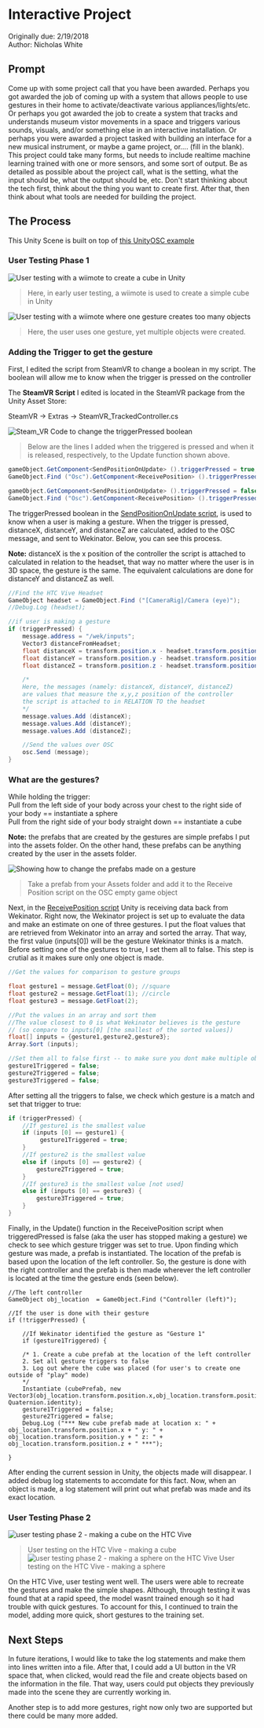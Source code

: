 

# Interactive Project
Originally due: 2/19/2018  
Author: Nicholas White

## Prompt
Come up with some project call that you have been awarded. Perhaps you got awarded the job of coming up with a system that allows people to use gestures in their home to activate/deactivate various appliances/lights/etc. Or perhaps you got awarded the job to create a system that tracks and understands museum vistor movements in a space and triggers various sounds, visuals, and/or something else in an interactive installation. Or perhaps you were awarded a project tasked with building an interface for a new musical instrument, or maybe a game project, or.... (fill in the blank). This project could take many forms, but needs to include realtime machine learning trained with one or more sensors, and some sort of output. Be as detailed as possible about the project call, what is the setting, what the input should be, what the output should be, etc. Don't start thinking about the tech first, think about the thing you want to create first. After that, then think about what tools are needed for building the project.


## The Process

This Unity Scene is built on top of [this UnityOSC example](http://thomasfredericks.github.io/UnityOSC/)


### User Testing Phase 1

![User testing with a wiimote to create a cube in Unity](https://github.com/artintelclass/interactive-project-njw275/blob/master/GIFs/user-testing-wiimote.gif)
> Here, in early user testing, a wiimote is used to create a simple cube in Unity

![User testing with a wiimote where one gesture creates too many objects](https://github.com/artintelclass/interactive-project-njw275/blob/master/GIFs/too-many-cubes-usertesting.gif)
> Here, the user uses one gesture, yet multiple objects were created. 

### Adding the Trigger to get the gesture

First, I edited the script from SteamVR to change a boolean in my script. The boolean will allow me to know when the trigger is pressed on the controller

The **SteamVR Script** I edited is located in the SteamVR package from the Unity Asset Store:

SteamVR -> Extras -> SteamVR_TrackedController.cs

![Steam_VR Code to change the triggerPressed boolean](https://github.com/artintelclass/interactive-project-njw275/blob/master/Images/FromSteamVR.png)

> Below are the lines I added when the triggered is pressed and when it is released, respectively, to the Update function shown above.

```C#
gameObject.GetComponent<SendPositionOnUpdate> ().triggerPressed = true;
GameObject.Find ("Osc").GetComponent<ReceivePosition> ().triggerPressed = true; 
```

```C#
gameObject.GetComponent<SendPositionOnUpdate> ().triggerPressed = false;
GameObject.Find ("Osc").GetComponent<ReceivePosition> ().triggerPressed = false;
```

The triggerPressed boolean in the [SendPositionOnUpdate script](https://github.com/artintelclass/interactive-project-njw275/blob/master/Assets/SendPositionOnUpdate.cs), is used to know when a user is making a gesture. When the trigger is pressed, distanceX, distanceY, and distanceZ are calculated, added to the OSC message, and sent to Wekinator. Below, you can see this process. 

**Note:** distanceX is the x position of the controller the script is attached to calculated in relation to the headset, that way no matter where the user is in 3D space, the gesture is the same. The equivalent calculations are done for distanceY and distanceZ as well. 

```C#
//Find the HTC Vive Headset
GameObject headset = GameObject.Find ("[CameraRig]/Camera (eye)");
//Debug.Log (headset);

//if user is making a gesture
if (triggerPressed) {
	message.address = "/wek/inputs";
	Vector3 distanceFromHeadset;
	float distanceX = transform.position.x - headset.transform.position.x;
	float distanceY = transform.position.y - headset.transform.position.y;
	float distanceZ = transform.position.z - headset.transform.position.z;

	/*
	Here, the messages (namely: distanceX, distanceY, distanceZ)
	are values that measure the x,y,z position of the controller
	the script is attached to in RELATION TO the headset
	*/
	message.values.Add (distanceX);
	message.values.Add (distanceY);
	message.values.Add (distanceZ);

	//Send the values over OSC
	osc.Send (message);
}
```

### What are the gestures?
While holding the trigger:  
Pull from the left side of your body across your chest to the right side of your body == instantiate a sphere  
Pull from the right side of your body straight down == instantiate a cube

**Note:** the prefabs that are created by the gestures are simple prefabs I put into the assets folder. On the other hand, these prefabs can be anything created by the user in the assets folder. 

![Showing how to change the prefabs made on a gesture](https://github.com/artintelclass/interactive-project-njw275/blob/master/Images/prefabs.png)
>Take a prefab from your Assets folder and add it to the Receive Position script on the OSC empty game object

Next, in the [ReceivePosition script](https://github.com/artintelclass/interactive-project-njw275/blob/master/Assets/ReceivePosition.cs) Unity is receiving data back from Wekinator. Right now, the Wekinator project is set up to evaluate the data and make an estimate on one of three gestures. I put the float values that are retrieved from Wekinator into an array and sorted the array. That way, the first value (inputs[0]) will be the gesture Wekinator thinks is a match. Before setting one of the gestures to true, I set them all to false. This step is crutial as it makes sure only one object is made.

```C#
//Get the values for comparison to gesture groups

float gesture1 = message.GetFloat(0); //square
float gesture2 = message.GetFloat(1); //circle
float gesture3 = message.GetFloat(2);

//Put the values in an array and sort them
//The value closest to 0 is what Wekinator believes is the gesture
// (so compare to inputs[0] [the smallest of the sorted values])
float[] inputs = {gesture1,gesture2,gesture3};
Array.Sort (inputs);

//Set them all to false first -- to make sure you dont make multiple objects at the same time
gesture1Triggered = false;
gesture2Triggered = false;
gesture3Triggered = false;
```

After setting all the triggers to false, we check which gesture is a match and set that trigger to true:

```C#
if (triggerPressed) {
	//If gesture1 is the smallest value
	if (inputs [0] == gesture1) {
	     gesture1Triggered = true;
	}
	//If gesture2 is the smallest value
	else if (inputs [0] == gesture2) {
		gesture2Triggered = true;
	}
	//If gesture3 is the smallest value [not used]
	else if (inputs [0] == gesture3) {
		gesture3Triggered = true;
	}
}
```

Finally, in the Update() function in the ReceivePosition script when triggeredPressed is false (aka the user has stopped making a gesture) we check to see which gesture trigger was set to true. Upon finding which gesture was made, a prefab is instantiated. The location of the prefab is based upon the location of the left controller. So, the gesture is done with the right controller and the prefab is then made wherever the left controller is located at the time the gesture ends (seen below).

```
//The left controller
GameObject obj_location  = GameObject.Find ("Controller (left)");

//If the user is done with their gesture
if (!triggerPressed) {

	//If Wekinator identified the gesture as "Gesture 1"
	if (gesture1Triggered) {

	/* 1. Create a cube prefab at the location of the left controller
	2. Set all gesture triggers to false
	3. Log out where the cube was placed (for user's to create one outside of "play" mode)
	*/
	Instantiate (cubePrefab, new Vector3(obj_location.transform.position.x,obj_location.transform.position.y,obj_location.transform.position.z), Quaternion.identity);
	gesture1Triggered = false;
	gesture2Triggered = false;
	Debug.Log ("*** New cube prefab made at location x: " + obj_location.transform.position.x + " y: " + obj_location.transform.position.y + " z: " + obj_location.transform.position.z + " ***");

}
```

After ending the current session in Unity, the objects made will disappear. I added debug log statements to accomdate for this fact. Now, when an object is made, a log statement will print out what prefab was made and its exact location. 

### User Testing Phase 2

![user testing phase 2 - making a cube on the HTC Vive](https://github.com/artintelclass/interactive-project-njw275/blob/master/GIFs/user-testing2-cubes.gif)
>User testing on the HTC Vive - making a cube
![user testing phase 2 - making a sphere on the HTC Vive](https://github.com/artintelclass/interactive-project-njw275/blob/master/GIFs/user-testing2-spheres.gif)
>User testing on the HTC Vive - making a sphere

On the HTC Vive, user testing went well. The users were able to recreate the gestures and make the simple shapes. Although, through testing it was found that at a rapid speed, the model wasnt trained enough so it had trouble with quick gestures. To account for this, I continued to train the model, adding more quick, short gestures to the training set. 

## Next Steps

In future iterations, I would like to take the log statements and make them into lines written into a file. After that, I could add a UI button in the VR space that, when clicked, would read the file and create objects based on the information in the file. That way, users could put objects they previously made into the scene they are currently working in. 

Another step is to add more gestures, right now only two are supported but there could be many more added.




